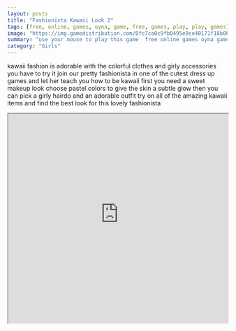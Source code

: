 ```yaml
---
layout: posts
title: "Fashionista Kawaii Look 2"
tags: [free, online, games, oyna, game, free, games, play, play, games]
image: "https://img.gamedistribution.com/0fc7ca0c9fb0495e9ce40171f18b0b52.jpg"
summary: "use your mouse to play this game  free online games oyna game free games play play games"
category: "Girls"
---
```


kawaii fashion is adorable with the colorful clothes and girly accessories you have to try it join our pretty fashionista in one of the cutest dress up games and let her teach you how to be kawaii first you need a sweet makeup look choose pastel colors to give the skin a subtle glow then you can pick a girly hairdo and an adorable outfit try on all of the amazing kawaii items and find the best look for this lovely fashionista

<iframe width="100%" height="480px;" src="https://html5.gamedistribution.com/0fc7ca0c9fb0495e9ce40171f18b0b52/"></iframe>